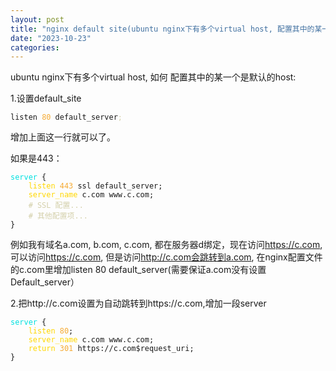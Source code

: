 ```yaml
---
layout: post
title: "nginx default site(ubuntu nginx下有多个virtual host, 配置其中的某一个是默认的host，http://定向为https://)"
date: "2023-10-23"
categories: 
---
```

<p>ubuntu nginx下有多个virtual host, 如何 配置其中的某一个是默认的host:</p>

<p>1.设置default_site</p>

<pre>
<code>listen <span style="color:#f5ab35">80</span> default_server<span style="color:#d4d0ab">;</span></code></pre>

<p>增加上面这一行就可以了。</p>

<p>如果是443：</p>

<pre>
<code><span style="color:#00e0e0">server</span> {
    <span style="color:#ffd700">listen</span> <span style="color:#f5ab35">443</span> ssl default_server;
    <span style="color:#ffd700">server_name</span> c.com www.c.com;
    <span style="color:#d4d0ab"># SSL 配置...</span>
    <span style="color:#d4d0ab"># 其他配置项...</span>
}</code></pre>

<p>例如我有域名a.com, b.com, c.com, 都在服务器d绑定，现在访问<a href="https://c.com" target="_blank">https://c.com</a>, 可以访问<a href="https://c.com" target="_blank">https://c.com</a>, 但是访问<a href="http://c.com%E4%BC%9A%E8%B7%B3%E8%BD%AC%E5%88%B0a.com" target="_blank">http://c.com会跳转到a.com</a>, 在nginx配置文件的c.com里增加listen 80 default_server(需要保证a.com没有设置Default_server）</p>

<p>2.把http://c.com设置为自动跳转到https://c.com,增加一段server</p>

<pre>
<code><span style="color:#00e0e0">server</span> {
    <span style="color:#ffd700">listen</span> <span style="color:#f5ab35">80</span>;
    <span style="color:#ffd700">server_name</span> c.com www.c.com;
    <span style="color:#ffd700">return</span> <span style="color:#f5ab35">301</span> https://c.com$request_uri;
}</code></pre>

